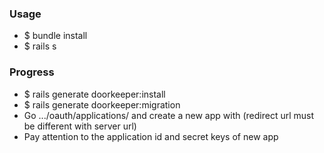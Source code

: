 ### Usage
* $ bundle install
* $ rails s

### Progress
* $ rails generate doorkeeper:install
* $ rails generate doorkeeper:migration
* Go .../oauth/applications/ and create a new app with (redirect url must be different with server url)
* Pay attention to the application id and secret keys of new app